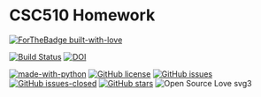 # CSC510 Homework


[![ForTheBadge built-with-love](http://ForTheBadge.com/images/badges/built-with-love.svg)](https://GitHub.com/Naereen/)

[![Build Status](https://app.travis-ci.com/usmanwardag/csc510_hw.svg?branch=main)](https://app.travis-ci.com/usmanwardag/csc510_hw)
[![DOI](https://zenodo.org/badge/DOI/10.5281/zenodo.5366280.svg)](https://doi.org/10.5281/zenodo.5366280)


[![made-with-python](https://img.shields.io/badge/Made%20with-Python-1f425f.svg)](https://www.python.org/)
[![GitHub license](https://img.shields.io/github/license/usmanwardag/csc510_hw)](https://github.com/usmanwardag/csc510_hw/blob/main/LICENSE)
[![GitHub issues](https://img.shields.io/github/issues/usmanwardag/csc510_hw)](https://github.com/usmanwardag/csc510_hw/issues)
[![GitHub issues-closed](https://img.shields.io/github/issues-closed/usmanwardag/csc510_hw)](https://github.com/usmanwardag/csc510_hw/issues?q=is%3Aissue+is%3Aclosed)
[![GitHub stars](https://img.shields.io/github/stars/usmanwardag/csc510_hw)](https://github.com/usmanwardag/csc510_hw/stargazers)
![Open Source Love svg3](https://badges.frapsoft.com/os/v3/open-source.svg?v=103)

